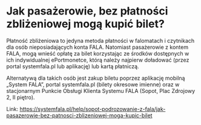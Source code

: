 # Jak pasażerowie, bez płatności zbliżeniowej mogą kupić bilet?


Płatność zbliżeniowa to jedyna metoda płatności w falomatach i czytnikach dla osób nieposiadających konta FALA. Natomiast pasażerowie z kontem FALA, mogą wnieść opłatę za bilet korzystając ze środków dostępnych w ich indywidualnej ePortmonetce, którą należy najpierw doładować (przez portal systemfala.pl lub aplikację) lub kartą płatniczą.


Alternatywą dla takich osób jest zakup biletu poprzez aplikację mobilną „System FALA”, portal systemfala.pl (bilety okresowe imienne) oraz w stacjonarnym Punkcie Obsługi Klienta Systemu FALA (Sopot, Plac Zdrojowy 2, II piętro).




Link: https://systemfala.pl/help/sopot-podrozowanie-z-fala/jak-pasazerowie-bez-patnosci-zblizeniowej-moga-kupic-bilet
